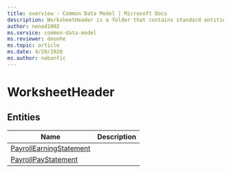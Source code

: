 ```yaml
---
title: overview - Common Data Model | Microsoft Docs
description: WorksheetHeader is a folder that contains standard entities related to the Common Data Model.
author: nenad1002
ms.service: common-data-model
ms.reviewer: deonhe
ms.topic: article
ms.date: 4/20/2020
ms.author: nebanfic
---
```


# WorksheetHeader


## Entities

|Name|Description|
|---|---|
|[PayrollEarningStatement](PayrollEarningStatement.md)||
|[PayrollPayStatement](PayrollPayStatement.md)||
